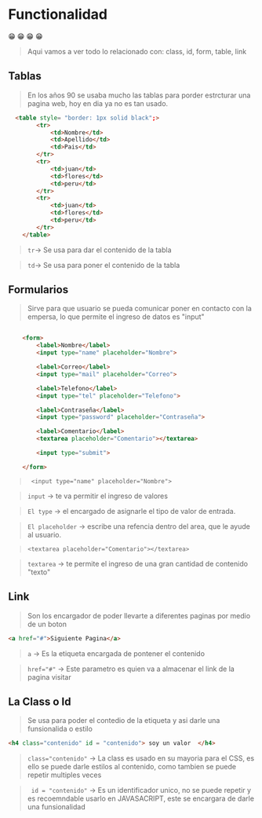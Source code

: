 # Functionalidad

:grin: :grin: :grin: :grin:

> Aqui vamos a ver todo lo relacionado con: class, id, form, table, link

## Tablas 

> En los años 90 se usaba mucho las tablas para porder estrcturar una pagina web, hoy en dia ya no es tan usado.

``` html
  <table style= "border: 1px solid black";>
        <tr>
            <td>Nombre</td>
            <td>Apellido</td>
            <td>Pais</td>
        </tr>
        <tr>
            <td>juan</td>
            <td>flores</td>
            <td>peru</td>
        </tr>
        <tr>
            <td>juan</td>
            <td>flores</td>
            <td>peru</td>
        </tr>
    </table>

```

>` tr `->  Se usa para dar el contenido de la tabla

> `td`-> Se usa para poner el contenido de la tabla

## Formularios

> Sirve para que usuario se pueda comunicar poner en contacto con la empersa, lo que permite el ingreso de datos es "input"

``` html

    <form>
        <label>Nombre</label>
        <input type="name" placeholder="Nombre">

        <label>Correo</label>
        <input type="mail" placeholder="Correo">

        <label>Telefono</label>
        <input type="tel" placeholder="Telefono">

        <label>Contraseña</label>
        <input type="password" placeholder="Contraseña">

        <label>Comentario</label>     
        <textarea placeholder="Comentario"></textarea>

        <input type="submit">

    </form>

```

> ` <input type="name" placeholder="Nombre">` 

> `input` -> te va permitir el ingreso de valores

> `El type` -> el encargado de asignarle el tipo de valor de entrada.

>`El placeholder`  -> escribe una refencia dentro del area, que le ayude al usuario.

> `<textarea placeholder="Comentario"></textarea>`

>`textarea` -> te permite el ingreso de una gran cantidad de contenido "texto"



## Link



> Son los encargador de poder llevarte a diferentes paginas por medio de un boton

``` html
<a href="#">Siguiente Pagina</a> 
```

> `a` -> Es la etiqueta encargada de pontener el contenido 

> `href="#"` -> Este parametro es quien va a almacenar el link de la pagina visitar


## La Class o Id

> Se usa para poder el contedio de la etiqueta y asi darle una funsionalida o estilo

``` html
<h4 class="contenido" id = "contenido"> soy un valor  </h4>
```

> `class="contenido"` -> La class es usado en su mayoria para el CSS, es ello se puede darle estilos al contenido, como tambien se puede repetir multiples veces 

> ` id = "contenido"` ->  Es un identificador unico, no se puede repetir y es recoemndable usarlo en JAVASACRIPT, este se encargara de darle una funsionalidad